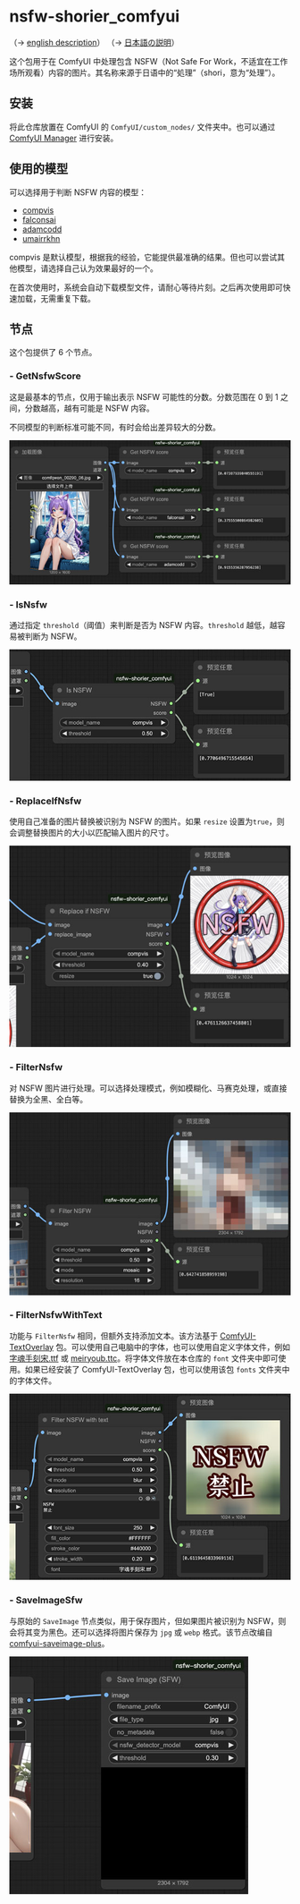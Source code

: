 # nsfw-shorier_comfyui

（→ [english description](https://github-com.translate.goog/phyblas/nsfw-shorier_comfyui/blob/master/README.md?_x_tr_sl=zh-CN&_x_tr_tl=en&_x_tr_hl=zh-CN&_x_tr_pto=wapp)）
（→ [日本語の説明](README_日本語.md)）

这个包用于在 ComfyUI 中处理包含 NSFW（Not Safe For Work，不适宜在工作场所观看）内容的图片。其名称来源于日语中的“処理”（shori，意为“处理”）。
## 安装

将此仓库放置在 ComfyUI 的 `ComfyUI/custom_nodes/` 文件夹中。也可以通过 [ComfyUI Manager](https://github.com/ltdrdata/ComfyUI-Manager) 进行安装。

## 使用的模型

可以选择用于判断 NSFW 内容的模型：
- [compvis](https://huggingface.co/CompVis/stable-diffusion-safety-checker)
- [falconsai](https://huggingface.co/Falconsai/nsfw_image_detection)
- [adamcodd](https://huggingface.co/AdamCodd/vit-base-nsfw-detector)
- [umairrkhn](https://huggingface.co/umairrkhn/fine-tuned-nsfw-classification)

compvis 是默认模型，根据我的经验，它能提供最准确的结果。但也可以尝试其他模型，请选择自己认为效果最好的一个。

在首次使用时，系统会自动下载模型文件，请耐心等待片刻。之后再次使用即可快速加载，无需重复下载。

## 节点

这个包提供了 6 个节点。

### - GetNsfwScore

这是最基本的节点，仅用于输出表示 NSFW 可能性的分数。分数范围在 0 到 1 之间，分数越高，越有可能是 NSFW 内容。

不同模型的判断标准可能不同，有时会给出差异较大的分数。

![](https://github.com/phyblas/ironna_comfyui_workflow/blob/master/nsfw-shorier/nsfw-shorier_GetNsfwScore.jpg)

### - IsNsfw

通过指定 `threshold`（阈值）来判断是否为 NSFW 内容。`threshold` 越低，越容易被判断为 NSFW。

![](https://github.com/phyblas/ironna_comfyui_workflow/blob/master/nsfw-shorier/nsfw-shorier_IsNsfw.jpg)

### - ReplaceIfNsfw

使用自己准备的图片替换被识别为 NSFW 的图片。如果 `resize` 设置为`true`，则会调整替换图片的大小以匹配输入图片的尺寸。

![](https://github.com/phyblas/ironna_comfyui_workflow/blob/master/nsfw-shorier/nsfw-shorier_ReplaceIfNsfw.jpg)

### - FilterNsfw

对 NSFW 图片进行处理。可以选择处理模式，例如模糊化、马赛克处理，或直接替换为全黑、全白等。

![](https://github.com/phyblas/ironna_comfyui_workflow/blob/master/nsfw-shorier/nsfw-shorier_FilterNsfw.jpg)

### - FilterNsfwWithText

功能与 `FilterNsfw` 相同，但额外支持添加文本。该方法基于 [ComfyUI-TextOverlay](https://github.com/munkyfoot/ComfyUI-TextOverlay/tree/main) 包。可以使用自己电脑中的字体，也可以使用自定义字体文件，例如 [字魂手刻宋.ttf](https://izihun.com/shangyongziti/618.html) 或 [meiryoub.ttc](https://github.com/yidas/fonts/blob/master/Meiryo/MEIRYOB.TTC)。将字体文件放在本仓库的 `font` 文件夹中即可使用。如果已经安装了 ComfyUI-TextOverlay 包，也可以使用该包 `fonts` 文件夹中的字体文件。

![](https://github.com/phyblas/ironna_comfyui_workflow/blob/master/nsfw-shorier/nsfw-shorier_FilterNsfwWithText.jpg)

### - SaveImageSfw

与原始的 `SaveImage` 节点类似，用于保存图片，但如果图片被识别为 NSFW，则会将其变为黑色。还可以选择将图片保存为 `jpg` 或 `webp` 格式。该节点改编自 [comfyui-saveimage-plus](https://github.com/Goktug/comfyui-saveimage-plus/)。

![](https://github.com/phyblas/ironna_comfyui_workflow/blob/master/nsfw-shorier/nsfw-shorier_SaveImageSfw.jpg)